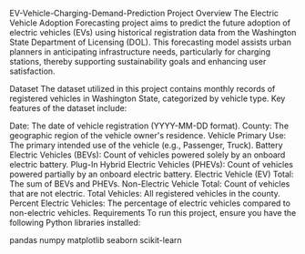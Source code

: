EV-Vehicle-Charging-Demand-Prediction
Project Overview
The Electric Vehicle Adoption Forecasting project aims to predict the future adoption of electric vehicles (EVs) using historical registration data from the Washington State Department of Licensing (DOL). This forecasting model assists urban planners in anticipating infrastructure needs, particularly for charging stations, thereby supporting sustainability goals and enhancing user satisfaction.

Dataset
The dataset utilized in this project contains monthly records of registered vehicles in Washington State, categorized by vehicle type. Key features of the dataset include:

Date: The date of vehicle registration (YYYY-MM-DD format).
County: The geographic region of the vehicle owner's residence.
Vehicle Primary Use: The primary intended use of the vehicle (e.g., Passenger, Truck).
Battery Electric Vehicles (BEVs): Count of vehicles powered solely by an onboard electric battery.
Plug-In Hybrid Electric Vehicles (PHEVs): Count of vehicles powered partially by an onboard electric battery.
Electric Vehicle (EV) Total: The sum of BEVs and PHEVs.
Non-Electric Vehicle Total: Count of vehicles that are not electric.
Total Vehicles: All registered vehicles in the county.
Percent Electric Vehicles: The percentage of electric vehicles compared to non-electric vehicles.
Requirements
To run this project, ensure you have the following Python libraries installed:

pandas
numpy
matplotlib
seaborn
scikit-learn
